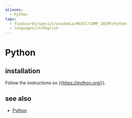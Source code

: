 ```yaml
---
aliases:
  - Python
tags:
  - flashcards/special/academia/HKUST/COMP_1029P/Python
  - languages/in/English
---
```


# Python

## installation

Follow the instructions on {{<https://python.org/>}}. <!--SR:!2024-02-19,14,290-->

## see also

- [Python](../../../../general/Python%20(programming%20language).md)
